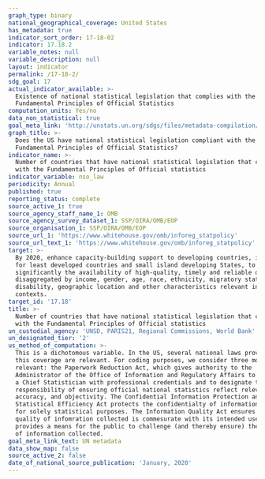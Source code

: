 ```yaml
---
graph_type: binary
national_geographical_coverage: United States
has_metadata: true
indicator_sort_order: 17-18-02
indicator: 17.18.2
variable_notes: null
variable_description: null
layout: indicator
permalink: /17-18-2/
sdg_goal: 17
actual_indicator_available: >-
  Existence of national statistical legislation that complies with the
  Fundamental Principles of Official Statistics
computation_units: Yes/no
data_non_statistical: true
goal_meta_link: 'http://unstats.un.org/sdgs/files/metadata-compilation/Metadata-Goal-17.pdf'
graph_title: >-
  Does the US have national statistical legislation compliant with the
  Fundamental Principles of Official Statistics?
indicator_name: >-
  Number of countries that have national statistical legislation that complies
  with the Fundamental Principles of Official statistics
indicator_variable: nso_law
periodicity: Annual
published: true
reporting_status: complete
source_active_1: true
source_agency_staff_name_1: OMB
source_agency_survey_dataset_1: SSP/OIRA/OMB/EOP
source_organisation_1: SSP/OIRA/OMB/EOP
source_url_1: 'https://www.whitehouse.gov/omb/inforeg_statpolicy'
source_url_text_1: 'https://www.whitehouse.gov/omb/inforeg_statpolicy'
target: >-
  By 2020, enhance capacity-building support to developing countries, including
  for least developed countries and small island developing States, to increase
  significantly the availability of high-quality, timely and reliable data
  disaggregated by income, gender, age, race, ethnicity, migratory status,
  disability, geographic location and other characteristics relevant in national
  contexts.
target_id: '17.18'
title: >-
  Number of countries that have national statistical legislation that complies
  with the Fundamental Principles of Official statistics
un_custodial_agency: 'UNSD, PARIS21, Regional Commissions, World Bank'
un_designated_tier: '2'
us_method_of_computation: >-
  This is a dichotomous variable. In the US, several national laws providing
  this coverage are relevant. For coding purposes, we consider three most
  relevant: the Paperwork Reduction Act, which gives authority to the
  Administrator of the Office of Information and Regulatory Affairs to designate
  a Chief Statistician with professional credentials and to designate the
  responsibility of ensuring official national statistics reflect relevance,
  accuracy, and objectivity. The Confidential Information Protection and
  Statistical Efficiency Act protects the confidentialty of information provided
  for solely statistical purposes. The Information Quality Act ensures that the
  quality of infomration collected is commesurate with its intended use and
  provides a means for the public to challenge (and thereby ensure) the quality
  of information collected.
goal_meta_link_text: UN metadata
data_show_map: false
source_active_2: false
date_of_national_source_publication: 'January, 2020'
---
```

